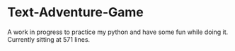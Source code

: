 # Text-Adventure-Game
A work in progress to practice my python and have some fun while doing it. Currently sitting at 571 lines.
